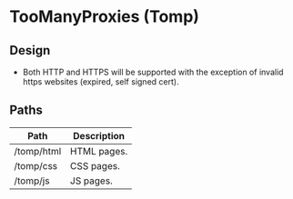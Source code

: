 # TooManyProxies (Tomp)

## Design

- Both HTTP and HTTPS will be supported with the exception of invalid https websites (expired, self signed cert).


## Paths

| Path       | Description |
| ---------- | ----------- |
| /tomp/html | HTML pages. |
| /tomp/css  | CSS pages.  |
| /tomp/js   | JS pages.   |

